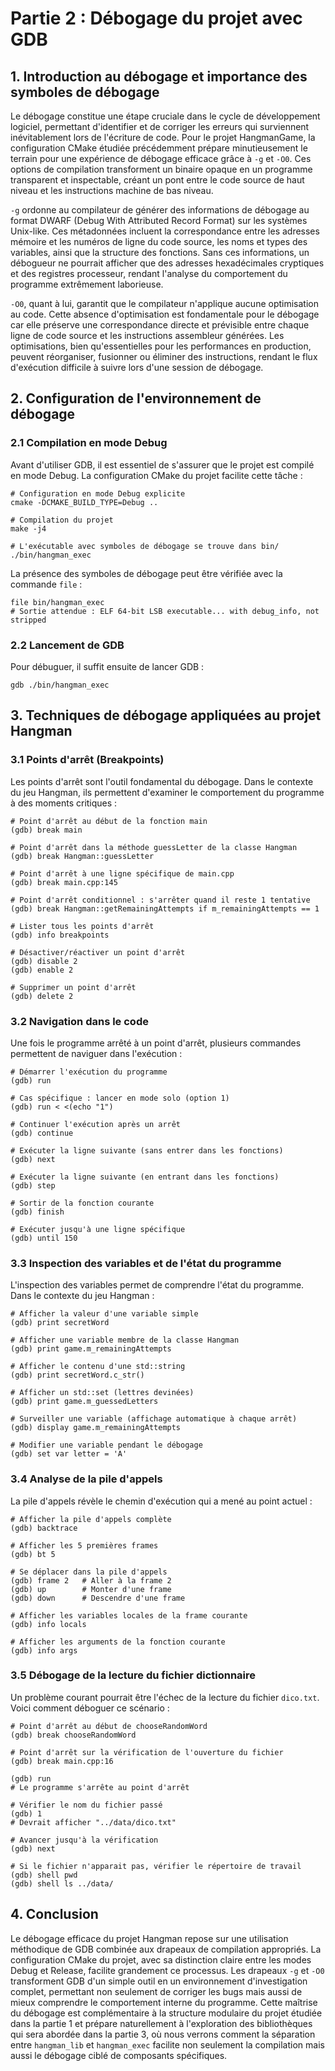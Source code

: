 ﻿# Partie 2 : Débogage du projet avec GDB

## 1. Introduction au débogage et importance des symboles de débogage

Le débogage constitue une étape cruciale dans le cycle de développement logiciel, permettant d'identifier et de corriger les erreurs qui surviennent inévitablement lors de l'écriture de code. 
Pour le projet HangmanGame, la configuration CMake étudiée précédemment prépare minutieusement le terrain pour une expérience de débogage efficace grâce à `-g` et `-O0`. 
Ces options de compilation transforment un binaire opaque en un programme transparent et inspectable, créant un pont entre le code source de haut niveau et les instructions machine de bas niveau.

`-g` ordonne au compilateur de générer des informations de débogage au format DWARF (Debug With Attributed Record Format) sur les systèmes Unix-like. 
Ces métadonnées incluent la correspondance entre les adresses mémoire et les numéros de ligne du code source, les noms et types des variables, ainsi que la structure des fonctions. 
Sans ces informations, un débogueur ne pourrait afficher que des adresses hexadécimales cryptiques et des registres processeur, rendant l'analyse du comportement du programme extrêmement laborieuse.

`-O0`, quant à lui, garantit que le compilateur n'applique aucune optimisation au code. 
Cette absence d'optimisation est fondamentale pour le débogage car elle préserve une correspondance directe et prévisible entre chaque ligne de code source et les instructions assembleur générées. 
Les optimisations, bien qu'essentielles pour les performances en production, peuvent réorganiser, fusionner ou éliminer des instructions, rendant le flux d'exécution difficile à suivre lors d'une session de débogage.

## 2. Configuration de l'environnement de débogage

### 2.1 Compilation en mode Debug

Avant d'utiliser GDB, il est essentiel de s'assurer que le projet est compilé en mode Debug. La configuration CMake du projet facilite cette tâche :

```
# Configuration en mode Debug explicite
cmake -DCMAKE_BUILD_TYPE=Debug ..

# Compilation du projet
make -j4

# L'exécutable avec symboles de débogage se trouve dans bin/
./bin/hangman_exec
```

La présence des symboles de débogage peut être vérifiée avec la commande `file` :

```
file bin/hangman_exec
# Sortie attendue : ELF 64-bit LSB executable... with debug_info, not stripped
```

### 2.2 Lancement de GDB

Pour débuguer, il suffit ensuite de lancer GDB :

```
gdb ./bin/hangman_exec
```

## 3. Techniques de débogage appliquées au projet Hangman

### 3.1 Points d'arrêt (Breakpoints)

Les points d'arrêt sont l'outil fondamental du débogage. Dans le contexte du jeu Hangman, ils permettent d'examiner le comportement du programme à des moments critiques :

```
# Point d'arrêt au début de la fonction main
(gdb) break main

# Point d'arrêt dans la méthode guessLetter de la classe Hangman
(gdb) break Hangman::guessLetter

# Point d'arrêt à une ligne spécifique de main.cpp
(gdb) break main.cpp:145

# Point d'arrêt conditionnel : s'arrêter quand il reste 1 tentative
(gdb) break Hangman::getRemainingAttempts if m_remainingAttempts == 1

# Lister tous les points d'arrêt
(gdb) info breakpoints

# Désactiver/réactiver un point d'arrêt
(gdb) disable 2
(gdb) enable 2

# Supprimer un point d'arrêt
(gdb) delete 2
```

### 3.2 Navigation dans le code

Une fois le programme arrêté à un point d'arrêt, plusieurs commandes permettent de naviguer dans l'exécution :

```
# Démarrer l'exécution du programme
(gdb) run

# Cas spécifique : lancer en mode solo (option 1)
(gdb) run < <(echo "1")

# Continuer l'exécution après un arrêt
(gdb) continue

# Exécuter la ligne suivante (sans entrer dans les fonctions)
(gdb) next

# Exécuter la ligne suivante (en entrant dans les fonctions)
(gdb) step

# Sortir de la fonction courante
(gdb) finish

# Exécuter jusqu'à une ligne spécifique
(gdb) until 150
```

### 3.3 Inspection des variables et de l'état du programme

L'inspection des variables permet de comprendre l'état du programme. 
Dans le contexte du jeu Hangman :

```
# Afficher la valeur d'une variable simple
(gdb) print secretWord

# Afficher une variable membre de la classe Hangman
(gdb) print game.m_remainingAttempts

# Afficher le contenu d'une std::string
(gdb) print secretWord.c_str()

# Afficher un std::set (lettres devinées)
(gdb) print game.m_guessedLetters

# Surveiller une variable (affichage automatique à chaque arrêt)
(gdb) display game.m_remainingAttempts

# Modifier une variable pendant le débogage
(gdb) set var letter = 'A'
```

### 3.4 Analyse de la pile d'appels

La pile d'appels révèle le chemin d'exécution qui a mené au point actuel :

```
# Afficher la pile d'appels complète
(gdb) backtrace

# Afficher les 5 premières frames
(gdb) bt 5

# Se déplacer dans la pile d'appels
(gdb) frame 2   # Aller à la frame 2
(gdb) up        # Monter d'une frame
(gdb) down      # Descendre d'une frame

# Afficher les variables locales de la frame courante
(gdb) info locals

# Afficher les arguments de la fonction courante
(gdb) info args
```


### 3.5 Débogage de la lecture du fichier dictionnaire

Un problème courant pourrait être l'échec de la lecture du fichier `dico.txt`. 
Voici comment déboguer ce scénario :

```
# Point d'arrêt au début de chooseRandomWord
(gdb) break chooseRandomWord

# Point d'arrêt sur la vérification de l'ouverture du fichier
(gdb) break main.cpp:16

(gdb) run
# Le programme s'arrête au point d'arrêt

# Vérifier le nom du fichier passé
(gdb) 1
# Devrait afficher "../data/dico.txt"

# Avancer jusqu'à la vérification
(gdb) next

# Si le fichier n'apparait pas, vérifier le répertoire de travail
(gdb) shell pwd
(gdb) shell ls ../data/
```

## 4. Conclusion 

Le débogage efficace du projet Hangman repose sur une utilisation méthodique de GDB combinée aux drapeaux de compilation appropriés. 
La configuration CMake du projet, avec sa distinction claire entre les modes Debug et Release, facilite grandement ce processus. 
Les drapeaux `-g` et `-O0` transforment GDB d'un simple outil en un environnement d'investigation complet, permettant non seulement de corriger les bugs mais aussi de mieux comprendre le comportement interne du programme.
Cette maîtrise du débogage est complémentaire à la structure modulaire du projet étudiée dans la partie 1 et prépare naturellement à l'exploration des bibliothèques qui sera abordée dans la partie 3, 
où nous verrons comment la séparation entre `hangman_lib` et `hangman_exec` facilite non seulement la compilation mais aussi le débogage ciblé de composants spécifiques.
